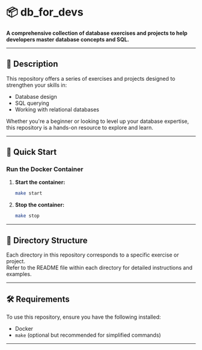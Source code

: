 
# 📦 db_for_devs

**A comprehensive collection of database exercises and projects to help developers master database concepts and SQL.**

---

## 📖 Description

This repository offers a series of exercises and projects designed to strengthen your skills in:

- Database design
- SQL querying
- Working with relational databases

Whether you're a beginner or looking to level up your database expertise, this repository is a hands-on resource to explore and learn.

---

## 🚀 Quick Start

### Run the Docker Container

1. **Start the container:**

   ```bash
   make start
   ```

2. **Stop the container:**

   ```bash
   make stop
   ```

---

## 📂 Directory Structure

Each directory in this repository corresponds to a specific exercise or project.  
Refer to the README file within each directory for detailed instructions and examples.

---

## 🛠️ Requirements

To use this repository, ensure you have the following installed:

- Docker
- `make` (optional but recommended for simplified commands)

---


